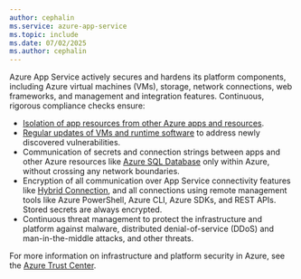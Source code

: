 ```yaml
---
author: cephalin
ms.service: azure-app-service
ms.topic: include
ms.date: 07/02/2025
ms.author: cephalin
---
```

Azure App Service actively secures and hardens its platform components, including Azure virtual machines (VMs), storage, network connections, web frameworks, and management and integration features. Continuous, rigorous compliance checks ensure:

- [Isolation of app resources from other Azure apps and resources](https://github.com/projectkudu/kudu/wiki/Azure-Web-App-sandbox).
- [Regular updates of VMs and runtime software](/azure/app-service/overview-patch-os-runtime) to address newly discovered vulnerabilities.
- Communication of secrets and connection strings between apps and other Azure resources like [Azure SQL Database](https://azure.microsoft.com/services/sql-database/) only within Azure, without crossing any network boundaries.
- Encryption of all communication over App Service connectivity features like [Hybrid Connection](/azure/app-service/app-service-hybrid-connections), and all connections using remote management tools like Azure PowerShell, Azure CLI, Azure SDKs, and REST APIs. Stored secrets are always encrypted.
- Continuous threat management to protect the infrastructure and platform against malware, distributed denial-of-service (DDoS) and man-in-the-middle attacks, and other threats.

For more information on infrastructure and platform security in Azure, see the [Azure Trust Center](https://www.microsoft.com/trust-center).

